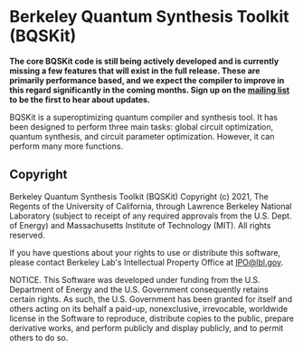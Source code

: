 # Berkeley Quantum Synthesis Toolkit (BQSKit)

**The core BQSKit code is still being actively developed and is currently
missing a few features that will exist in the full release. These are
primarily performance based, and we expect the compiler to improve in
this regard significantly in the coming months. Sign up on the
[mailing list](https://groups.google.com/a/lbl.gov/g/bqskit)
to be the first to hear about updates.**

BQSKit is a superoptimizing quantum compiler and synthesis tool.
It has been designed to perform three main tasks: global circuit
optimization, quantum synthesis, and circuit parameter optimization.
However, it can perform many more functions.

## Copyright

Berkeley Quantum Synthesis Toolkit (BQSKit) Copyright (c) 2021,
The Regents of the University of California, through Lawrence
Berkeley National Laboratory (subject to receipt of any required
approvals from the U.S. Dept. of Energy) and Massachusetts
Institute of Technology (MIT).  All rights reserved.

If you have questions about your rights to use or distribute this software,
please contact Berkeley Lab's Intellectual Property Office at
IPO@lbl.gov.

NOTICE.  This Software was developed under funding from the U.S. Department
of Energy and the U.S. Government consequently retains certain rights.  As
such, the U.S. Government has been granted for itself and others acting on
its behalf a paid-up, nonexclusive, irrevocable, worldwide license in the
Software to reproduce, distribute copies to the public, prepare derivative
works, and perform publicly and display publicly, and to permit others to do so.
